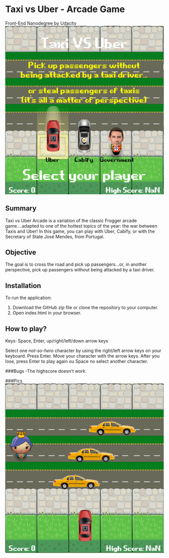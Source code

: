 # Taxi vs Uber - Arcade Game
Front-End Nanodegree by Udacity
![game](https://github.com/inesarmadabras/TaxiVSUber_Arcade/blob/master/img0.png)

## Summary
Taxi vs Uber Arcade is a variation of the classic Frogger arcade game....adapted to one of the hottest topics of the year: the war between Taxis and Uber! In this game, you can play with Uber, Cabify, or with the Secretary of State José Mendes, from Portugal.

## Objective
The goal is to cross the road and pick up passengers...or, in another perspective, pick up passengers without being attacked by a taxi driver.

## Installation
To run the application:

1. Download the GitHub zip file or clone the repository to your computer.
2. Open index.html in your browser.

## How to play?
Keys: Space, Enter, up/right/left/down arrow keys

Select one _not-so-hero_ character by using the right/left arrow keys on your keyboard. Press Enter.
Move your character with the arrow keys.
After you lose, press Enter to play again ou Space no select another character.

###Bugs
-The highscore doesn't work.

###Pics
![gameplay](https://github.com/inesarmadabras/TaxiVSUber_Arcade/blob/master/img1.png)
